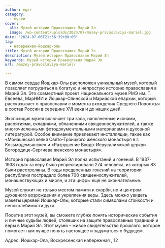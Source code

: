 ```yaml
---
author: egor
category:
  - музеи
cover:
  alt: Музей истории Православия Марий Эл
  image: /wp-content/uploads/2024/07/muzey-pravoslaviya-mariel.jpg
date: "2024-07-06T21:36:39+00:00"
tag:
  - набережная-йошкар-олы
title: Музей истории Православия Марий Эл
description: Музей истории Православия Марий Эл
keywords: Музей истории Православия Марий Эл
url: /muzey-pravoslaviya-mariel/

---
```

В самом сердце Йошкар-Олы расположен уникальный музей, который позволяет погрузиться в богатую и непростую историю православия в Марий Эл. Это совместный проект Национального музея РМЭ им. Т. Евсеева, МарНИИ и Йошкар-Олинской и Марийской епархии, который рассказывает о православии с момента вхождения Среднего Поволжья в состав России в середине XVI века и до наших дней.

Экспозиция музея включает три зала, наполненные иконами, распятиями, складнями, облачениями священнослужителей, а также многочисленными фотодокументальными материалами и духовной литературой. Особое внимание привлекают инсталляции, такие как «Монашеская келья Свято-Троицкого женского монастыря в г. Козьмодемьянске» и «Разрушение Входо-Иерусалимской церкви Богородице-Сергиева женского монастыря».

История православия Марий Эл полна испытаний и гонений. В 1937-1938 годах за веру было репрессировано 274 человека, из которых 83 были расстреляны. В годы предвоенных гонений на территории республики пострадало более 700 священнослужителей, монашествующих и мирян, и эти цифры еще не окончательные.

Музей служит не только местом памяти и скорби, но и центром духовного возрождения и укрепления веры. Здесь можно увидеть макеты церквей Йошкар-Олы, которые стали символами стойкости и непоколебимости духа.

Посетив этот музей, вы сможете глубже понять исторические события и личные судьбы людей, стоявших на защите православных традиций и веры в Марий Эл. Этот музей – живое свидетельство прошлого, которое помогает нам лучше понять настоящее и задуматься о будущем.

Адрес: Йошкар-Ола, Воскресенская набережная , 12
